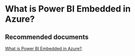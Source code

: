   <properties
	pageTitle="Advisory - What is Power BI Embedded in Azure?"
	description="Advisory - What is Power BI Embedded in Azure?"
	service="microsoft.PowerBIDedicated"
	resource="capacities"
	authors="pjfreitas"
	ms.author="pfreitas"	
	displayOrder="710"
	selfHelpType="generic"
	supportTopicIds="32628061"
	productPesIds="16334"
	cloudEnvironments="public, MoonCake, fairfax" 
	articleId="aa0b70f5-c574-39b1-e52e-b0bf89507004"
/>

# What is Power BI Embedded in Azure?

## **Recommended documents**

[What is Power BI Embedded in Azure?](https://docs.microsoft.com/power-bi/developer/azure-pbie-what-is-power-bi-embedded).<br>